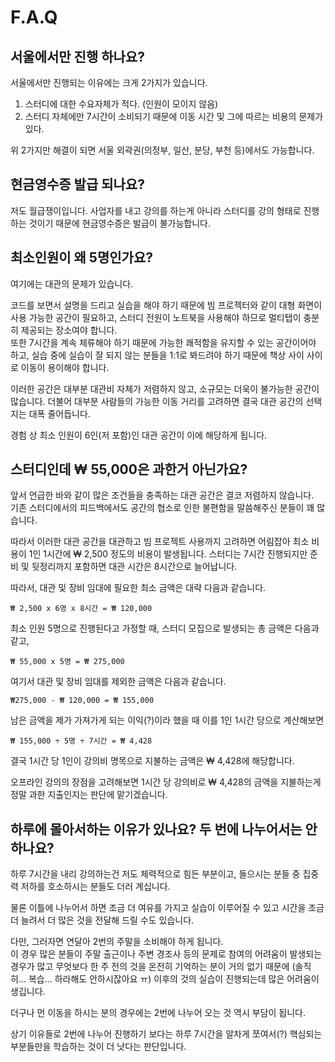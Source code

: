 # F.A.Q

## 서울에서만 진행 하나요?

서울에서만 진행되는 이유에는 크게 2가지가 있습니다.

1. 스터디에 대한 수요자체가 적다. (인원이 모이지 않음)
2. 스터디 자체에만 7시간이 소비되기 때문에 이동 시간 및 그에 따르는 비용의 문제가 있다.

위 2가지만 해결이 되면 서울 외곽권(의정부, 일산, 분당, 부천 등)에서도 가능합니다.

## 현금영수증 발급 되나요?

저도 월급쟁이입니다. 사업자를 내고 강의를 하는게 아니라 스터디를 강의 형태로 진행하는 것이기
때문에 현금영수증은 발급이 불가능합니다.

## 최소인원이 왜 5명인가요?

여기에는 대관의 문제가 있습니다.

코드를 보면서 설명을 드리고 실습을 해야 하기 때문에 빔 프로젝터와 같이 대형 화면이 사용
가능한 공간이 필요하고, 스터디 전원이 노트북을 사용해야 하므로 멀티탭이 충분히 제공되는
장소여야 합니다.  <br>
또한 7시간을 계속 체류해야 하기 때문에 가능한 쾌적함을 유지할 수 있는 공간이어야 하고,
실습 중에 실습이 잘 되지 않는 분들을 1:1로 봐드려야 하기 때문에 책상 사이 사이로 이동이
용이해야 합니다. <br>

이러한 공간은 대부분 대관비 자체가 저렴하지 않고, 소규모는 더욱이 불가능한 공간이 많습니다.
더불어 대부분 사람들의 가능한 이동 거리를 고려하면 결국 대관 공간의 선택지는 대폭 줄어듭니다.

경험 상 최소 인원이 6인(저 포함)인 대관 공간이 이에 해당하게 됩니다.

## 스터디인데 ₩ 55,000은 과한거 아닌가요?

앞서 언급한 바와 같이 많은 조건들을 충족하는 대관 공간은 결코 저렴하지 않습니다. <br>
기존 스터디에서의 피드백에서도 공간의 협소로 인한 불편함을 말씀해주신 분들이 꽤 많습니다.

따라서 이러한 대관 공간을 대관하고 빔 프로젝트 사용까지 고려하면 어림잡아 최소 비용이 1인
1시간에 ₩ 2,500 정도의 비용이 발생됩니다. 스터디는 7시간 진행되지만 준비 및
뒷정리까지 포함하면 대관 시간은 8시간으로 늘어납니다.

따라서, 대관 및 장비 임대에 필요한 최소 금액은 대략 다음과 같습니다.

```
₩ 2,500 x 6명 x 8시간 = ₩ 120,000
```

최소 인원 5명으로 진행된다고 가정할 때, 스터디 모집으로 발생되는 총 금액은 다음과 같고,

```
₩ 55,000 x 5명 = ₩ 275,000
```

여기서 대관 및 장비 임대를 제외한 금액은 다음과 같습니다.

```
₩275,000 - ₩ 120,000 = ₩ 155,000
```

남은 금액을 제가 가져가게 되는 이익(?)이라 했을 때 이를 1인 1시간 당으로 계산해보면

```
₩ 155,000 ÷ 5명 ÷ 7시간 = ₩ 4,428
```

결국 1시간 당 1인이 강의비 명목으로 지불하는 금액은 ₩ 4,428에 해당합니다.

오프라인 강의의 장점을 고려해보면 1시간 당 강의비로 ₩ 4,428의 금액을 지불하는게 정말 과한
지출인지는 판단에 맡기겠습니다.

## 하루에 몰아서하는 이유가 있나요? 두 번에 나누어서는 안하나요?

하루 7시간을 내리 강의하는건 저도 체력적으로 힘든 부분이고, 들으시는 분들 중 집중력 저하를
호소하시는 분들도 더러 계십니다.

물론 이틀에 나누어서 하면 조금 더 여유를 가지고 실습이 이루어질 수 있고 시간을 조금 더 늘려서
더 많은 것을 전달해 드릴 수도 있습니다.

다만, 그러자면 연달아 2번의 주말을 소비해야 하게 됩니다. <br>
이 경우 많은 분들이 주말 출근이나 주변 경조사 등의 문제로 참여의 어려움이 발생되는 경우가 많고
무엇보다 한 주 전의 것을 온전히 기억하는 분이 거의 없기 때문에 (솔직히... 복습... 하라해도
안하시잖아요 ㅠ) 이후의 것의 실습이 진행되는데 많은 어려움이 생깁니다.

더구나 먼 이동을 하시는 분의 경우에는 2번에 나누어 오는 것 역시 부담이 됩니다.

상기 이유들로 2번에 나누어 진행하기 보다는 하루 7시간을 알차게 쪼여서(?) 핵심되는 부분들만을
학습하는 것이 더 낫다는 판단입니다.